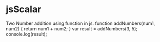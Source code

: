 # jsScalar
Two Number addition using function in js.
function addNumbers(num1, num2) {
  return num1 + num2;
}
var result = addNumbers(3, 5);
console.log(result);
